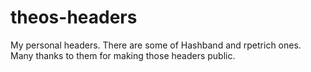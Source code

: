 # theos-headers

My personal headers. There are some of Hashband and rpetrich ones. Many thanks to them for making those headers public.
